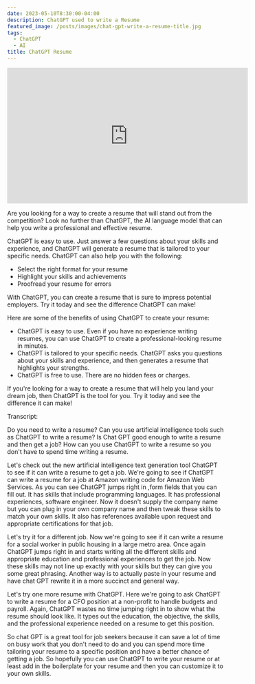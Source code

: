 ```yaml
---
date: 2023-05-10T8:30:00-04:00
description: ChatGPT used to write a Resume
featured_image: /posts/images/chat-gpt-write-a-resume-title.jpg
tags:
  - ChatGPT
  - AI
title: ChatGPT Resume
---
```


<div class="iframe-16-9-container">
<iframe class="youTubeIframe" width="560" height="315" src="https://www.youtube.com/embed/oVcFCp3YmYk?rel=0" title="YouTube video player" frameborder="0" allow="accelerometer; autoplay; clipboard-write; encrypted-media; gyroscope; picture-in-picture; web-share" allowfullscreen></iframe>
</div>

Are you looking for a way to create a resume that will stand out from the competition? Look no further than ChatGPT, the AI language model that can help you write a professional and effective resume.

ChatGPT is easy to use. Just answer a few questions about your skills and experience, and ChatGPT will generate a resume that is tailored to your specific needs. ChatGPT can also help you with the following:

- Select the right format for your resume
- Highlight your skills and achievements
- Proofread your resume for errors

With ChatGPT, you can create a resume that is sure to impress potential employers. Try it today and see the difference ChatGPT can make!

Here are some of the benefits of using ChatGPT to create your resume:

- ChatGPT is easy to use. Even if you have no experience writing resumes, you can use ChatGPT to create a professional-looking resume in minutes.
- ChatGPT is tailored to your specific needs. ChatGPT asks you questions about your skills and experience, and then generates a resume that highlights your strengths.
- ChatGPT is free to use. There are no hidden fees or charges.

If you're looking for a way to create a resume that will help you land your dream job, then ChatGPT is the tool for you. Try it today and see the difference it can make!

Transcript:

Do you need to write a resume? Can you use artificial intelligence tools such as ChatGPT to write a resume? Is Chat GPT good enough to write a resume and then get a job? How can you use ChatGPT to write a resume so you don't have to spend time writing a resume.

Let's check out the new artificial intelligence text generation tool ChatGPT to see if it can write a resume to get a job. We're going to see if ChatGPT can write a resume for a job at Amazon writing code for Amazon Web Services. As you can see ChatGPT jumps right in ,form fields that you can fill out. It has skills that include programming languages. It has professional experiences, software engineer. Now it doesn't supply the company name but you can plug in your own company name and then tweak these skills to match your own skills. It also has references available upon request and appropriate certifications for that job.

Let's try it for a different job. Now we're going to see if it can write a resume for a social worker in public housing in a large metro area. Once again ChatGPT jumps right in and starts writing all the different skills and appropriate education and professional experiences to get the job. Now these skills may not line up exactly with your skills but they can give you some great phrasing. Another way is to actually paste in your resume and have chat GPT rewrite it in a more succinct and general way.

Let's try one more resume with ChatGPT. Here we're going to ask ChatGPT to write a resume for a CFO position at a non-profit to handle budgets and payroll. Again, ChatGPT wastes no time jumping right in to show what the resume should look like. It types out the education, the objective, the skills, and the professional experience needed on a resume to get this position.

So chat GPT is a great tool for job seekers because it can save a lot of time on busy work that you don't need to do and you can spend more time tailoring your resume to a specific position and have a better chance of getting a job. So hopefully you can use ChatGPT to write your resume or at least add in the boilerplate for your resume and then you can customize it to your own skills.
